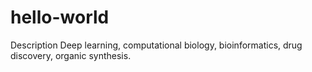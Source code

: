 # hello-world
Description
Deep learning, computational biology, bioinformatics, drug discovery, organic synthesis.
